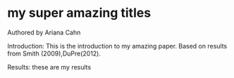 # my super amazing titles

Authored by Ariana Cahn

Introduction: This is the introduction to my amazing paper. Based on results from Smith (2009),DuPre(2012).

Results: these are my results 
